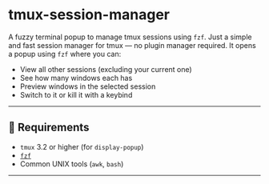 # tmux-session-manager
A fuzzy terminal popup to manage tmux sessions using `fzf`.
Just a simple and fast session manager for tmux — no plugin manager required. It opens a popup using `fzf` where you can:

- View all other sessions (excluding your current one)
- See how many windows each has
- Preview windows in the selected session
- Switch to it or kill it with a keybind

---

## 🔧 Requirements

- `tmux` 3.2 or higher (for `display-popup`)
- [`fzf`](https://github.com/junegunn/fzf)
- Common UNIX tools (`awk`, `bash`)

---
